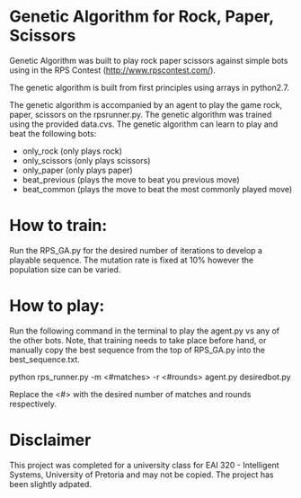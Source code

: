 # Genetic Algorithm for Rock, Paper, Scissors
Genetic Algorithm was built to play rock paper scissors against simple bots using in the RPS Contest (http://www.rpscontest.com/).

The genetic algorithm is built from first principles using arrays in python2.7. 

The genetic algorithm is accompanied by an agent to play the game rock, paper, scissors on the rpsrunner.py. The genetic algorithm was trained using the provided data.cvs. The genetic algorithm can learn to play and beat the following bots:
- only_rock (only plays rock)
- only_scissors (only plays scissors)
- only_paper (only plays paper)
- beat_previous (plays the move to beat you previous move)
- beat_common (plays the move to beat the most commonly played move)

# How to train:
Run the RPS_GA.py for the desired number of iterations to develop a playable sequence. The mutation rate is fixed at 10% however the population size can be varied.

# How to play:
Run the following command in the terminal to play the agent.py vs any of the other bots. Note, that training needs to take place before hand, or manually copy the best sequence from the top of RPS_GA.py into the best_sequence.txt.

python rps_runner.py -m <#matches> -r <#rounds> agent.py desiredbot.py

Replace the <#> with the desired number of matches and rounds respectively.

# Disclaimer 
This project was completed for a university class for EAI 320 - Intelligent Systems, University of Pretoria and may not be copied. The project has been slightly adpated.

